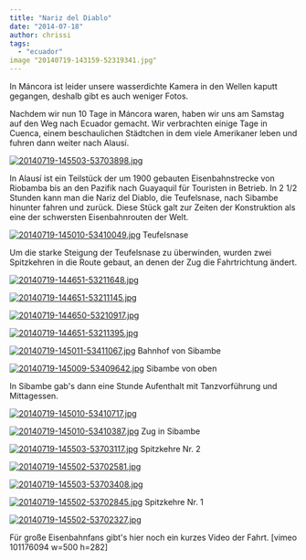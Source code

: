 ```yaml
---
title: "Nariz del Diablo"
date: "2014-07-18"
author: chrissi
tags: 
  - "ecuador"
image "20140719-143159-52319341.jpg"
---
```


In Máncora ist leider unsere wasserdichte Kamera in den Wellen kaputt gegangen, deshalb gibt es auch weniger Fotos.

Nachdem wir nun 10 Tage in Máncora waren, haben wir uns am Samstag auf den Weg nach Ecuador gemacht. Wir verbrachten einige Tage in Cuenca, einem beschaulichen Städtchen in dem viele Amerikaner leben und fuhren dann weiter nach Alausí.

[![20140719-145503-53703898.jpg](images/20140719-145503-53703898.jpg)](https://hafenstrand.wordpress.com/wp-content/uploads/2014/07/20140719-145503-53703898.jpg)

In Alausí ist ein Teilstück der um 1900 gebauten Eisenbahnstrecke von Riobamba bis an den Pazifik nach Guayaquil für Touristen in Betrieb. In 2 1/2 Stunden kann man die Nariz del Diablo, die Teufelsnase, nach Sibambe hinunter fahren und zurück. Diese Stück galt zur Zeiten der Konstruktion als eine der schwersten Eisenbahnrouten der Welt.

[![20140719-145010-53410049.jpg](images/20140719-145010-53410049.jpg)](https://hafenstrand.wordpress.com/wp-content/uploads/2014/07/20140719-145010-53410049.jpg) Teufelsnase

Um die starke Steigung der Teufelsnase zu überwinden, wurden zwei Spitzkehren in die Route gebaut, an denen der Zug die Fahrtrichtung ändert.

[![20140719-144651-53211648.jpg](images/20140719-144651-53211648.jpg)](https://hafenstrand.wordpress.com/wp-content/uploads/2014/07/20140719-144651-53211648.jpg)

[![20140719-144651-53211145.jpg](images/20140719-144651-53211145.jpg)](https://hafenstrand.wordpress.com/wp-content/uploads/2014/07/20140719-144651-53211145.jpg)

[![20140719-144650-53210917.jpg](images/20140719-144650-53210917.jpg)](https://hafenstrand.wordpress.com/wp-content/uploads/2014/07/20140719-144650-53210917.jpg)

[![20140719-144651-53211395.jpg](images/20140719-144651-53211395.jpg)](https://hafenstrand.wordpress.com/wp-content/uploads/2014/07/20140719-144651-53211395.jpg)

[![20140719-145011-53411067.jpg](images/20140719-145011-53411067.jpg)](https://hafenstrand.wordpress.com/wp-content/uploads/2014/07/20140719-145011-53411067.jpg) Bahnhof von Sibambe

[![20140719-145009-53409642.jpg](images/20140719-145009-53409642.jpg)](https://hafenstrand.wordpress.com/wp-content/uploads/2014/07/20140719-145009-53409642.jpg) Sibambe von oben

In Sibambe gab's dann eine Stunde Aufenthalt mit Tanzvorführung und Mittagessen.

[![20140719-145010-53410717.jpg](images/20140719-145010-53410717.jpg)](https://hafenstrand.wordpress.com/wp-content/uploads/2014/07/20140719-145010-53410717.jpg)

[![20140719-145010-53410387.jpg](images/20140719-145010-53410387.jpg)](https://hafenstrand.wordpress.com/wp-content/uploads/2014/07/20140719-145010-53410387.jpg) Zug in Sibambe

[![20140719-145503-53703117.jpg](images/20140719-145503-53703117.jpg)](https://hafenstrand.wordpress.com/wp-content/uploads/2014/07/20140719-145503-53703117.jpg) Spitzkehre Nr. 2

[![20140719-145502-53702581.jpg](images/20140719-145502-53702581.jpg)](https://hafenstrand.wordpress.com/wp-content/uploads/2014/07/20140719-145502-53702581.jpg)

[![20140719-145503-53703408.jpg](images/20140719-145503-53703408.jpg)](https://hafenstrand.wordpress.com/wp-content/uploads/2014/07/20140719-145503-53703408.jpg)

[![20140719-145502-53702845.jpg](images/20140719-145502-53702845.jpg)](https://hafenstrand.wordpress.com/wp-content/uploads/2014/07/20140719-145502-53702845.jpg) Spitzkehre Nr. 1

[![20140719-145502-53702327.jpg](images/20140719-145502-53702327.jpg)](https://hafenstrand.wordpress.com/wp-content/uploads/2014/07/20140719-145502-53702327.jpg)

Für große Eisenbahnfans gibt's hier noch ein kurzes Video der Fahrt. \[vimeo 101176094 w=500 h=282\]
